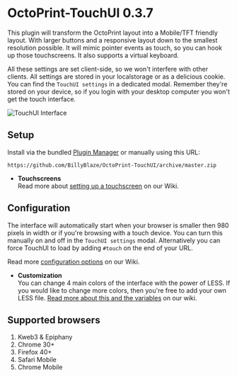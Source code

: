 # OctoPrint-TouchUI 0.3.7
This plugin will transform the OctoPrint layout into a Mobile/TFT friendly layout. With larger buttons and a responsive layout down to the smallest resolution possible. It will mimic pointer events as touch, so you can hook up those touchscreens. It also supports a virtual keyboard.

All these settings are set client-side, so we won't interfere with other clients. All settings are stored in your localstorage or as a delicious cookie. You can find the `TouchUI settings` in a dedicated modal. Remember they're stored on your device, so if you login with your desktop computer you won't get the touch interface.

![TouchUI Interface](https://billyblaze.github.io/OctoPrint-TouchUI/images/touchui-v030.gif)

## Setup
Install via the bundled [Plugin Manager](https://github.com/foosel/OctoPrint/wiki/Plugin:-Plugin-Manager)
or manually using this URL:

    https://github.com/BillyBlaze/OctoPrint-TouchUI/archive/master.zip

- **Touchscreens**  
Read more about [setting up a touchscreen](https://github.com/BillyBlaze/OctoPrint-TouchUI/wiki/Setup#raspberrypi--touchscreen) on our Wiki.

## Configuration
The interface will automatically start when your browser is smaller then 980 pixels in width or if you're browsing with a touch device. You can turn this manually on and off in the ``TouchUI settings`` modal. Alternatively you can force TouchUI to load by adding ``#touch`` on the end of your URL.

Read more [configuration options](https://github.com/BillyBlaze/OctoPrint-TouchUI/wiki/Configuration) on our Wiki.

- **Customization**  
You can change 4 main colors of the interface with the power of LESS. If you would like to change more colors, then you're free to add your own LESS file. [Read more about this and the variables](https://github.com/BillyBlaze/OctoPrint-TouchUI/wiki/Customize:-Use-your-own-file) on our wiki.

## Supported browsers
1. Kweb3 & Epiphany
1. Chrome 30+
1. Firefox 40+
1. Safari Mobile
1. Chrome Mobile
